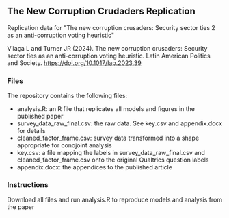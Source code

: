 ## The New Corruption Crudaders Replication
Replication data for "The new corruption crusaders: Security sector ties 2 as an anti-corruption voting heuristic"

Vilaça L and Turner JR (2024). The new corruption crusaders: Security sector ties as an anti-corruption
voting heuristic. Latin American Politics and Society. https://doi.org/10.1017/lap.2023.39

### Files
The repository contains the following files:

- analysis.R: an R file that replicates all models and figures in the published paper
- survey_data_raw_final.csv: the raw data. See key.csv and appendix.docx for details
- cleaned_factor_frame.csv: survey data transformed into a shape appropriate for conojoint analysis
- key.csv: a file mapping the labels in survey_data_raw_final.csv and cleaned_factor_frame.csv onto the original Qualtrics question labels
- appendix.docx: the appendices to the published article

### Instructions
Download all files and run analysis.R to reproduce models and analysis from the paper
